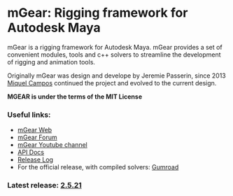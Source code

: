 # mGear: Rigging framework for Autodesk Maya

mGear is a rigging framework for Autodesk Maya. mGear provides a set of convenient modules, tools and c++ solvers to streamline the development of rigging and animation tools.

Originally mGear was design and develope by Jeremie Passerin, since 2013 [Miquel Campos](http://www.miquel-campos.com/) continued the project and evolved to the current design.

**MGEAR is under the terms of the MIT License**

### Useful links:

- [mGear Web](http://www.mgear-framework.com/)
- [mGear Forum](http://forum.mgear-framework.com/)
- [mGear Youtube channel](https://www.youtube.com/c/mgearriggingframework)
- [API Docs](https://miquelcampos.github.io/mgear/)
- [Release Log](https://miquelcampos.github.io/mgear/releaseLog.html)
- For the official release, with compiled solvers: [Gumroad](https://gumroad.com/l/mgear)

### Latest release: [2.5.21](https://gumroad.com/l/mgear)
